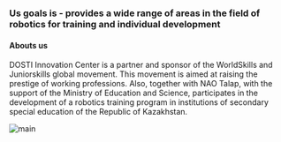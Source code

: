 ### Us goals is - provides a wide range of areas in the field of robotics for training and individual development

#### Abouts us
DOSTI Innovation Center is a partner and sponsor of the WorldSkills and Juniorskills global movement. This movement is aimed at raising the prestige of working professions.
Also, together with NAO Talap, with the support of the Ministry of Education and Science, participates in the development of a robotics training program in institutions of secondary special education of the Republic of Kazakhstan.

![main](https://static.tildacdn.com/tild3737-3966-4237-a230-333366316662/DSC_0426.JPG)
